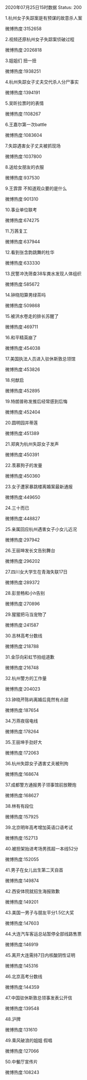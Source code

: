 2020年07月25日15时数据
Status: 200

1.杭州女子失踪案是有预谋的故意杀人案

微博热度:3152658

2.视频还原杭州女子失踪案侦破过程

微博热度:2026818

3.姐姐们 扭一扭

微博热度:1938251

4.杭州失踪女子丈夫交代杀人分尸事实

微博热度:1394191

5.吴昕拉票时的表情

微博热度:1108267

6.王嘉尔第一次battle

微博热度:1083604

7.失踪遇害女子丈夫被抓现场

微博热度:1037800

8.送给女朋友的衣服

微博热度:937530

9.王霏霏 不知道观众要的是什么

微博热度:901310

10.事业单位联考

微博热度:674275

11.万茜复工

微博热度:637944

12.看到张含韵跳舞的杜华

微博热度:633330

13.民警冲洗筛查38车粪水发现人体组织

微博热度:585672

14.钟晓阳算男绿茶吗

微博热度:509868

15.被洪水卷走的排长苏醒了

微博热度:469711

16.和平精英崩了

微博热度:454038

17.美国执法人员进入驻休斯敦总领馆

微博热度:453826

18.何猷启

微博热度:452895

19.特朗普称发推后经常感到后悔

微博热度:452404

20.圆明园并蒂莲

微博热度:451389

21.郑爽为杭州失踪女子发声

微博热度:450391

22.羡慕狗子的发量

微博热度:450360

23.女子遭家暴跳楼离婚案最新通报

微博热度:449650

24.三十而已

微博热度:448827

25.亲属回应杭州遇害女子小女儿近况

微博热度:297942

26.王丽坤发长文告别舞台

微博热度:296202

27.四川女大学生在青海失联17日

微博热度:289372

28.彭昱畅和小h告别

微博热度:270896

29.猩猩把马当宠物了

微博热度:241587

30.吉林高考分数线

微博热度:218788

31.金莎向彩虹节拍组道歉

微博热度:216748

32.杭州警方的工作量

微博热度:204023

33.钟晓芹陈屿离婚后竟然有点甜

微博热度:187654

34.万燕夜宿电线

微博热度:178264

35.王丽坤手劲好大

微博热度:172063

36.杭州失踪女子遇害丈夫被刑拘

微博热度:168674

37.成都警方通报男子领事馆前放鞭炮

微博热度:168627

38.林有有段位

微博热度:157925

39.北京明年高考增加英语口语考试

微博热度:152713

40.被担架抬进考场男孩超一本线52分

微博热度:152055

41.男子在女儿出生第二天自首

微博热度:149874

42.西安体院就招生海报致歉

微博热度:149201

43.美国一男子与朋友平分1.5亿大奖

微博热度:147603

44.大连汽车客运总站暂停全部线路售票

微博热度:146919

45.离开大连需持7日内核酸阴性证明

微博热度:145316

46.北京高考分数线

微博热度:144359

47.中国驻休斯敦总领事发表公开信

微博热度:139548

48.沪牌

微博热度:131610

49.乘风破浪的姐姐 假唱

微博热度:127066

50.中餐厅宣传片

微博热度:108243

